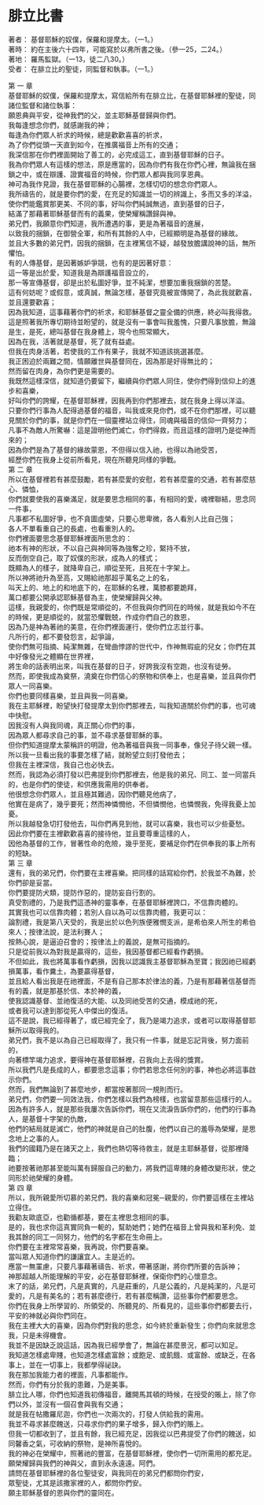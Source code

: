 # 腓立比書  

著者：	基督耶穌的奴僕，保羅和提摩太。（一1。）  
著時：	約在主後六十四年，可能寫於以弗所書之後。（參一25，二24。）  
著地：	羅馬監獄。（一13，徒二八30。）  
受者：	在腓立比的聖徒，同監督和執事。（一1。）  

第 一 章  
基督耶穌的奴僕，保羅和提摩太，寫信給所有在腓立比，在基督耶穌裡的聖徒，同諸位監督和諸位執事：  
願恩典與平安，從神我們的父，並主耶穌基督歸與你們。  
我每逢想念你們，就感謝我的神；  
每逢為你們眾人祈求的時候，總是歡歡喜喜的祈求，  
為了你們從頭一天直到如今，在推廣福音上所有的交通；  
我深信那在你們裡面開始了善工的，必完成這工，直到基督耶穌的日子。  
我為你們眾人有這樣的想法，原是應當的，因為你們有我在你們心裡，無論我在捆鎖之中，或在辯護、證實福音的時候，你們眾人都與我同享恩典。  
神可為我作見證，我在基督耶穌的心腸裡，怎樣切切的想念你們眾人。  
我所禱告的，就是要你們的愛，在充足的知識並一切的辨識上，多而又多的洋溢，  
使你們能鑑賞那更美、不同的事，好叫你們純誠無過，直到基督的日子，  
結滿了那藉著耶穌基督而有的義果，使榮耀稱讚歸與神。  
弟兄們，我願意你們知道，我所遭遇的事，更是為著福音的進展，  
以致我的捆鎖，在御營全軍，和所有其餘的人中，已經顯明是為基督的緣故。  
並且大多數的弟兄們，因我的捆鎖，在主裡篤信不疑，越發放膽講說神的話，無所懼怕。  
有的人傳基督，是因著嫉妒爭競，也有的是因著好意：  
這一等是出於愛，知道我是為辯護福音設立的，  
那一等宣傳基督，卻是出於私圖好爭，並不純潔，想要加重我捆鎖的苦楚。  
這有何妨呢？或假意，或真誠，無論怎樣，基督究竟被宣傳開了，為此我就歡喜，並且還要歡喜；  
因為我知道，這事藉著你們的祈求，和耶穌基督之靈全備的供應，終必叫我得救。  
這是照著我所專切期待並盼望的，就是沒有一事會叫我羞愧，只要凡事放膽，無論是生，是死，總叫基督在我身體上，現今也照常顯大，  
因為在我，活著就是基督，死了就有益處。  
但我在肉身活著，若使我的工作有果子，我就不知道該挑選甚麼。  
我正困迫於兩難之間，情願離世與基督同在，因為那是好得無比的；  
然而留在肉身，為你們更是需要的。  
我既然這樣深信，就知道仍要留下，繼續與你們眾人同住，使你們得到信仰上的進步和喜樂，  
好叫你們的誇耀，在基督耶穌裡，因我再到你們那裡去，就在我身上得以洋溢。  
只要你們行事為人配得過基督的福音，叫我或來見你們，或不在你們那裡，可以聽見關於你們的事，就是你們在一個靈裡站立得住，同魂與福音的信仰一齊努力；  
凡事不為敵人所驚嚇：這是證明他們滅亡，你們得救，而且這樣的證明乃是從神而來的；  
因為你們是為了基督的緣故蒙恩，不但得以信入祂，也得以為祂受苦，  
經歷你們在我身上從前所看見，現在所聽見同樣的爭戰。  
第 二 章  
所以在基督裡若有甚麼鼓勵，若有甚麼愛的安慰，若有甚麼靈的交通，若有甚麼慈心、憐恤，  
你們就要使我的喜樂滿足，就是要思念相同的事，有相同的愛，魂裡聯結，思念同一件事，  
凡事都不私圖好爭，也不貪圖虛榮，只要心思卑微，各人看別人比自己強；  
各人不單看重自己的長處，也看重別人的。  
你們裡面要思念基督耶穌裡面所思念的：  
祂本有神的形狀，不以自己與神同等為強奪之珍，緊持不放，  
反而倒空自己，取了奴僕的形狀，成為人的樣式；  
既顯為人的樣子，就降卑自己，順從至死，且死在十字架上。  
所以神將祂升為至高，又賜給祂那超乎萬名之上的名，  
叫天上的、地上的和地底下的，在耶穌的名裡，萬膝都要跪拜，  
萬口都要公開承認耶穌基督為主，使榮耀歸與父神。  
這樣，我親愛的，你們既是常順從的，不但我與你們同在的時候，就是我如今不在的時候，更是順從的，就當恐懼戰兢，作成你們自己的救恩，  
因為乃是神為著祂的美意，在你們裡面運行，使你們立志並行事。  
凡所行的，都不要發怨言，起爭論，  
使你們無可指摘、純潔無雜，在彎曲悖謬的世代中，作神無瑕疵的兒女；你們在其中好像發光之體顯在世界裡，  
將生命的話表明出來，叫我在基督的日子，好誇我沒有空跑，也沒有徒勞。  
然而，即使我成為奠祭，澆奠在你們信心的祭物和供奉上，也是喜樂，並且與你們眾人一同喜樂。  
你們也要同樣喜樂，並且與我一同喜樂。  
我在主耶穌裡，盼望快打發提摩太到你們那裡去，叫我知道關於你們的事，也可魂中快慰。  
因我沒有人與我同魂，真正關心你們的事，  
因為眾人都尋求自己的事，並不尋求基督耶穌的事。  
但你們知道提摩太蒙稱許的明證，他為著福音與我一同事奉，像兒子待父親一樣。  
所以我一旦看出我的事要怎樣了結，就盼望立刻打發他去；  
但我在主裡深信，我自己也必快去。  
然而，我認為必須打發以巴弗提到你們那裡去，他是我的弟兄、同工、並一同當兵的，也是你們的使徒，和供應我需用的供奉者。  
他很想念你們眾人，並且極其難過，因你們聽見他病了，  
他實在是病了，幾乎要死；然而神憐憫他，不但憐憫他，也憐憫我，免得我憂上加憂。  
所以我越發急切打發他去，叫你們再見到他，就可以喜樂，我也可以少些憂愁。  
因此你們要在主裡歡歡喜喜的接待他，並且要尊重這樣的人，  
因他為基督的工作，冒著性命的危險，幾乎至死，要補足你們在供奉我的事上所有的短缺。  
第 三 章  
還有，我的弟兄們，你們要在主裡喜樂。把同樣的話寫給你們，於我並不為難，於你們卻是妥當。  
你們要提防犬類，提防作惡的，提防妄自行割的。  
真受割禮的，乃是我們這憑神的靈事奉，在基督耶穌裡誇口，不信靠肉體的。  
其實我也可以信靠肉體；若別人自以為可以信靠肉體，我更可以：  
論割禮，我是第八天受的，我是出於以色列族便雅憫支派，是希伯來人所生的希伯來人；按律法說，是法利賽人；  
按熱心說，是逼迫召會的；按律法上的義說，是無可指摘的。  
只是從前我以為對我是贏得的，這些，我因基督都已經看作虧損。  
不但如此，我也將萬事看作虧損，因我以認識我主基督耶穌為至寶；我因祂已經虧損萬事，看作糞土，為要贏得基督，  
並且給人看出我是在祂裡面，不是有自己那本於律法的義，乃是有那藉著信基督而有的義，就是那基於信、本於神的義，  
使我認識基督、並祂復活的大能、以及同祂受苦的交通，模成祂的死，  
或者我可以達到那從死人中傑出的復活。  
這不是說，我已經得著了，或已經完全了，我乃是竭力追求，或者可以取得基督耶穌所以取得我的。  
弟兄們，我不是以為自己已經取得了，我只有一件事，就是忘記背後，努力面前的，  
向著標竿竭力追求，要得神在基督耶穌裡，召我向上去得的獎賞。  
所以我們凡是長成的人，都要思念這事；你們若思念任何別的事，神也必將這事啟示你們。  
然而，我們無論到了甚麼地步，都當按著那同一規則而行。  
弟兄們，你們要一同效法我，你們怎樣以我們為榜樣，也當留意那些這樣行的人。  
因為有許多人，就是那些我屢次告訴你們，現在又流淚告訴你們的，他們的行事為人，是基督十字架的仇敵，  
他們的結局就是滅亡，他們的神就是自己的肚腹，他們以自己的羞辱為榮耀，是思念地上之事的人。  
我們的國籍乃是在諸天之上，我們也熱切等待救主，就是主耶穌基督，從那裡降臨；  
祂要按著祂那甚至能叫萬有歸服自己的動力，將我們這卑賤的身體改變形狀，使之同形於祂榮耀的身體。  
第 四 章  
所以，我所親愛所切慕的弟兄們，我的喜樂和冠冕─親愛的，你們要這樣在主裡站立得住。  
我勸友歐底亞，也勸循都基，要在主裡思念相同的事。  
是的，我也求你這真實同負一軛的，幫助她們；她們在福音上曾與我和革利免、並我其餘的同工一同努力，他們的名字都在生命冊上。  
你們要在主裡常常喜樂，我再說，你們要喜樂。  
當叫眾人知道你們的謙讓宜人。主是近的。  
應當一無罣慮，只要凡事藉著禱告、祈求，帶著感謝，將你們所要的告訴神；  
神那超越人所能理解的平安，必在基督耶穌裡，保衛你們的心懷意念。  
末了的話，弟兄們，凡是真實的，凡是莊重的，凡是公義的，凡是純潔的，凡是可愛的，凡是有美名的；若有甚麼德行，若有甚麼稱讚，這些事你們都要思念。  
你們在我身上所學習的、所領受的、所聽見的、所看見的，這些事你們都要去行，平安的神就必與你們同在。  
我在主裡大大的喜樂，因為你們對我的思念，如今終於重新發生；你們向來就思念我，只是未得機會。  
我並不是因缺乏說這話，因為我已經學會了，無論在甚麼景況，都可以知足。  
我知道怎樣處卑賤，也知道怎樣處富餘；或飽足、或飢餓、或富餘、或缺乏，在各事上，並在一切事上，我都學得祕訣。  
我在那加我能力者的裡面，凡事都能作。  
然而，你們有分於我的患難，乃是美事。  
腓立比人哪，你們也知道我初傳福音，離開馬其頓的時候，在授受的賬上，除了你們以外，並沒有一個召會與我有交通；  
就是我在帖撒羅尼迦，你們也一次兩次的，打發人供給我的需用。  
我並不尋求甚麼餽送，只尋求你們的果子增多，歸入你們的賬上。  
但我一切都收到了，並且有餘，我已經充足，因我從以巴弗提受了你們的餽送，如同馨香之氣，可收納的祭物，是神所喜悅的。  
我的神必在榮耀中，照著祂的豐富，在基督耶穌裡，使你們一切所需用的都充足。  
願榮耀歸與我們的神與父，直到永永遠遠。阿們。  
請問在基督耶穌裡的各位聖徒安，與我同在的弟兄們都問你們安，  
眾聖徒，尤其是該撒家裡的人，都問你們安。  
願主耶穌基督的恩與你們的靈同在。  
